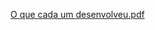 
[O que cada um desenvolveu.pdf](https://github.com/user-attachments/files/21740744/O.que.cada.um.desenvolveu.pdf)
